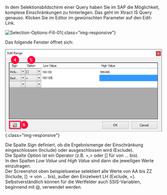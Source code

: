 In dem Selektionsbildschirm einer Query haben Sie im SAP die Möglichkeit, komplexe Einschränkungen zu hinterlegen. Das geht im Xtract IS Query genauso. Klicken Sie im Editor im gewünschten Parameter auf den Edit-Link.

![Selection-Options-Fill-01](/img/content/Selection-Options-Fill-01.png){:class="img-responsive"}


Das folgende Fenster öffnet sich:

![Selection-Options-Fill-02](/img/content/Selection-Options-Fill-02.png){:class="img-responsive"} 

Die Spalte *Sign* definiert, ob die Ergebnismenge der Einschränkung eingeschlossen (Include) oder ausgeschlossen wird (Exclude). <br>
Die Spalte *Option* ist ein Operator (z.B. =,> oder [] für von ... bis). <br>
In den Spalten *Low Value* und *High Value* sind dann die jeweiligen Werte einzutragen. <br>
Der Screenshot oben beispielsweise selektiert alle Werte von AA bis ZZ (Include, [] -> von ... bis), außer den Einzelwert LH (Exclude, =). <br>
Selbstverständlich können für die Wertfelder auch SSIS-Variablen, beginnend mit @,  verwendet werden.